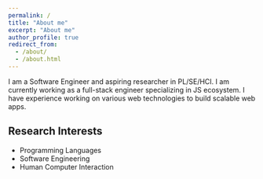 ```yaml
---
permalink: /
title: "About me"
excerpt: "About me"
author_profile: true
redirect_from: 
  - /about/
  - /about.html
---
```


I am a Software Engineer and aspiring researcher in PL/SE/HCI. 
I am currently working as a full-stack engineer specializing in JS ecosystem.
I have experience working on various web technologies to build scalable web apps. 

## Research Interests
- Programming Languages
- Software Engineering
- Human Computer Interaction
